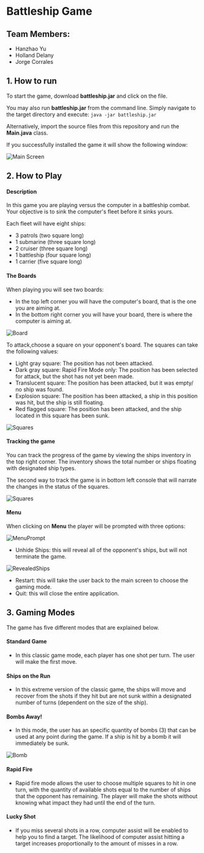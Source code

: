# Battleship Game

## Team Members:
- Hanzhao Yu
- Holland Delany
- Jorge Corrales



## 1. How to run
To start the game, download **battleship.jar** and click on the file. 

You may also run **battleship.jar** from the command line. Simply navigate to the target directory and execute:  ``java -jar battleship.jar``

Alternatively, import the source files from this repository and run the **Main.java** class.

If you successfully installed the game it will show the following window:

![Main Screen](src/resources/readme/readMePicture01.gif)

## 2. How to Play

#### Description
In this game you are playing versus the computer in a battleship combat. Your objective is to sink the computer's fleet before it sinks yours.

Each fleet will have eight ships:

- 3 patrols (two square long)
- 1 submarine (three square long)
- 2 cruiser (three square long)
- 1 battleship (four square long)
- 1 carrier (five square long)

#### The Boards
When playing you will see two boards:

- In the top left corner you will have the computer's board, that is the one you are aiming at.
- In the bottom right corner you will have your board, there is where the computer is aiming at.

![Board](src/resources/readme/readMePicture02.jpg)

To attack,choose a square on your opponent's board.  The squares can take the following values:

- Light gray square: The position has not been attacked.
- Dark gray square: Rapid Fire Mode only: The position has been selected for attack, but the shot has not yet been made.
- Translucent square: The position has been attacked, but it was empty/ no ship was found.
- Explosion square: The position has been attacked, a ship in this position was hit, but the ship is still floating.
- Red flagged square: The position has been attacked, and the ship located in this square has been sunk.

![Squares](src/resources/readme/readMePicture03.gif)

#### Tracking the game

You can track the progress of the game by viewing the ships inventory in the top right corner. The inventory shows the total number or ships floating with designated ship types.

The second way to track the game is in bottom left console that will narrate the changes in the status of the squares.

![Squares](src/resources/readme/readMePicture04.jpg)

#### Menu

When clicking on **Menu** the player will be prompted with three options:


![MenuPrompt](src/resources/readme/readMePicture06.jpg)

- Unhide Ships: this will reveal all of the opponent's ships, but will not terminate the game.

![RevealedShips](src/resources/readme/readMePicture07.jpg)

- Restart: this will take the user back to the main screen to choose the gaming mode.
- Quit: this will close the entire application.

## 3. Gaming Modes

The game has five different modes that are explained below.

#### Standard Game

-  In this classic game mode, each player has one shot per turn. The user will make the first move.

#### Ships on the Run

-  In this extreme version of the classic game, the ships will move and recover from the shots if they hit but are not sunk within a designated number of turns (dependent on the size of the ship).

#### Bombs Away!

- In this mode, the user has an specific quantity of bombs (3) that can be used at any point during the game. If a ship is hit by a bomb it will immediately be sunk.

![Bomb](src/resources/readme/readMePicture05.jpg)

#### Rapid Fire

- Rapid fire mode allows the user to choose multiple squares to hit in one turn, with the quantity of available shots equal to the number of ships that the opponent has remaining. The player will make the shots without knowing what impact they had until the end of the turn.


#### Lucky Shot

- If you miss several shots in a row, computer assist will be enabled to help you to find a target. The likelihood of computer assist hitting a target increases proportionally to the amount of misses in a row.


